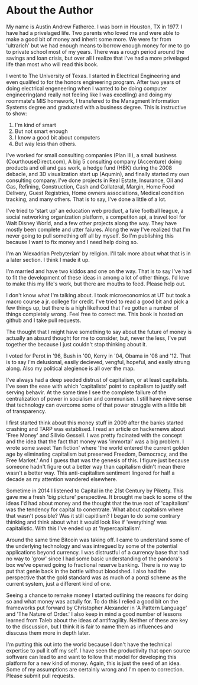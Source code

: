 # About the Author

My name is Austin Andrew Fatheree. I was born in Houston, TX in 1977.  I have had a privelaged life.  Two parents who loved me and were able to make a good bit of money and inherit some more. We were far from 'ultrarich' but we had enough means to borrow enough money for me to go to private school most of my years.  There was a rough period around the savings and loan crisis, but over all I realize that I've had a more privelaged life than most who will read this book.

I went to The University of Texas. I started in Electrical Engineering and even qualifed to for the honors engineering program. After two years of doing electrical engeneering when I wanted to be doing computer engineering(and really not feeling like I was excelling) and doing my roommate's MIS homework, I transfered to the Managment Information Systems degree and graduated with a business degree.  This is instructive to show:

1. I'm kind of smart
2. But not smart enough
3. I know a good bit about computers
4. But way less than others.

I've worked for small consulting companies (Plan III), a small business (CourthouseDirect.com), A big 5 consulting company (Accenture) doing products and oil and gas work, a hedge fund (HBK) during the 2008 debacle, and 3D visualization start up (Aqumin), and finally started my own consulting company. I've done projects in Real Estate, Insurance, Oil and Gas, Refining, Construction, Cash and Collateral, Margin, Home Food Delivery, Guest Registries, Home owners associations, Medical condition tracking, and many others.  That is to say, I've done a little of a lot.

I've tried to 'start up' an education web product, a fake football league, a social networking organization platform, a competiton api, a travel tool for Walt Disney World, and a few other projects along the way.  They have mostly been complete and utter faiures.  Along the way I've realized that I'm never going to pull something off all by myself.  So I'm publishing this because I want to fix money and I need help doing so.

I'm an 'Alexadrian Prebyterian' by religion.  I'll talk more about what that is in a later section.  I think I made it up.

I'm married and have two kiddos and one on the way.  That is to say I've had to fit the development of these ideas in among a lot of other things.  I'd love to make this my life's work, but there are mouths to feed.  Please help out.

I don't know what I'm talking about.  I took microeconomics at UT but took a macro course a jr. college for credit.  I've tried to read a good bit and pick a few things up, but there is a high likelhood that I've gotten a number of things completely wrong.  Feel free to correct me.  This book is hosted on github and I take pull requests.

The thought that I might have something to say about the future of money is actually an absurd thought for me to consider, but, never the less, I've put together the because I just couldn't stop thinking about it.

I voted for Perot in '96, Bush in '00, Kerry in '04, Obama in '08 and '12.  That is to say I'm delusional, easily decieved, vengful, hopeful, and easily strung along.  Also my political alegience is all over the map.

I've always had a deep seeded distrust of capitalism, or at least capitalists.  I've seen the ease with which 'capitalists' point to capitalism to justify self serving behavir.  At the same time I see the complete failure of the centralization of power in socialism and communism.  I still have nieve sense that technology can overcome some of that power struggle with a little bit of transparency.

I first started think about this money stuff in 2009 after the banks started crashing and TARP was establised.  I read an article on hackernews about 'Free Money' and Silivio Gessell.  I was pretty facinated with the concept and the idea that the fact that money was 'immortal' was a big problem. I wrote some sweet 'fan fiction' where 'the world entered the current golden age by eliminating capitalism but preserved Freedom, Democracy, and the Free Market.'  And I guess that was the genesis of this.  I figure just because someone hadn't figure out a better way than capitalism didn't mean there wasn't a better way.  This anti-capitalism sentiment lingered for half a decade as my attention wandered elsewhere.

Sometime in 2014 I listened to Capital in the 21st Century by Piketty. This gave me a fresh 'big picture' perspective.  It brought me back to some of the ideas I'd had about money and the thought that the true root of 'capitalism' was the tendency for capital to conentrate.  What about capitalism where that wasn't possible?  Was it still capitlism?  I began to do some contrary thinking and think about what it would look like if 'everything' was capitalistic.  With this I've ended up at 'hypercapitalism'.

Around the same time Bitcoin was taking off. I came to understand some of the underlying technology and was intregued by some of the potential applications beyond currency.  I was distrustful of a currency base that had no way to 'grow' since I had some basic understanding of the pandora's box we've opened going to fractional reserve banking.  There is no way to put that genie back in the bottle without bloodshed.  I also had the perspective that the gold standard was as much of a ponzi scheme as the current system, just a different kind of one.

Seeing a chance to remake money I started outlining the reasons for doing so and what money was actully for.  To do this I relied a good bit on the frameworks put forward by Christopher Alexander in 'A Pattern Language' and 'The Nature of Order.'  I also keep in mind a good number of lessons learned from Taleb about the ideas of antifragility.  Neither of these are key to the discussion, but I think it is fair to name them as influences and disscuss them more in depth later.

I'm putting this out into the world because I don't have the technical expertise to pull it off my self.  I have seen the productivity that open source software can lead to and want to follow that model for developing this platform for a new kind of money.  Again, this is just the seed of an idea.  Some of my assumptions are certainly wrong and I'm open to correction.  Please submit pull requests.
